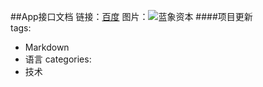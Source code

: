 ##App接口文档
链接：[百度](http://www.baidu.com)
图片：![蓝象资本](https://pic.36krcnd.com/avatar/201705/31084933/669lxktivz9axd6h.png)
####项目更新  
tags:
   - Markdown
   - 语言
   categories:
   - 技术
